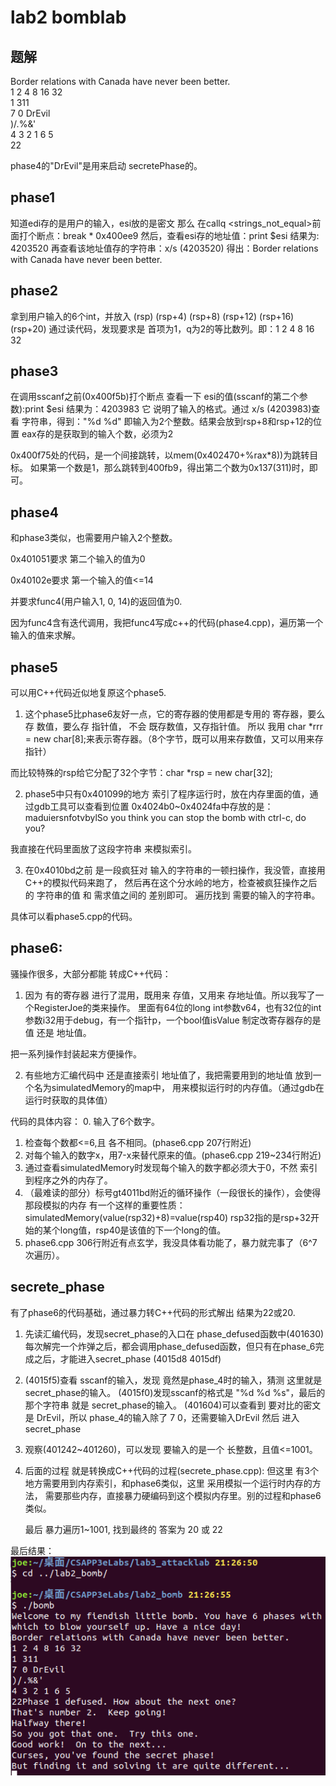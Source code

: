 # lab2 bomblab
## 题解
Border relations with Canada have never been better.  
1 2 4 8 16 32  
1 311  
7 0 DrEvil  
)/.%&'  
4 3 2 1 6 5  
22  

phase4的"DrEvil"是用来启动 secretePhase的。


## phase1

知道edi存的是用户的输入，esi放的是密文
那么 在callq <strings_not_equal>前面打个断点：break * 0x400ee9
然后，查看esi存的地址值：print $esi  结果为: 4203520
再查看该地址值存的字符串：x/s (4203520)
得出：Border relations with Canada have never been better.

## phase2
拿到用户输入的6个int，并放入 (rsp) (rsp+4) (rsp+8) (rsp+12) (rsp+16) (rsp+20)
通过读代码，发现要求是 首项为1，q为2的等比数列。即：1 2 4 8 16 32

## phase3
在调用sscanf之前(0x400f5b)打个断点
查看一下 esi的值(sscanf的第二个参数):print $esi 结果为：4203983
它 说明了输入的格式。通过 x/s (4203983)查看 字符串，得到："%d %d"
即输入为2个整数。结果会放到rsp+8和rsp+12的位置 eax存的是获取到的输入个数，必须为2

0x400f75处的代码，是一个间接跳转，以mem(0x402470+%rax*8))为跳转目标。
如果第一个数是1，那么跳转到400fb9，得出第二个数为0x137(311)时，即可。


## phase4
和phase3类似，也需要用户输入2个整数。

0x401051要求 第二个输入的值为0

0x40102e要求 第一个输入的值<=14

并要求func4(用户输入1, 0, 14)的返回值为0.

因为func4含有迭代调用，我把func4写成c++的代码(phase4.cpp)，遍历第一个输入的值来求解。

## phase5

可以用C++代码近似地复原这个phase5.

1. 这个phase5比phase6友好一点，它的寄存器的使用都是专用的 寄存器，要么存 数值，要么存 指针值，
不会 既存数值，又存指针值。
所以 我用 char *rrr = new char[8];来表示寄存器。（8个字节，既可以用来存数值，又可以用来存指针）

而比较特殊的rsp给它分配了32个字节：char *rsp = new char[32];

2. phase5中只有0x401099的地方 索引了程序运行时，放在内存里面的值，通过gdb工具可以查看到位置
0x4024b0~0x4024fa中存放的是：
maduiersnfotvbylSo you think you can stop the bomb with ctrl-c, do you?

我直接在代码里面放了这段字符串 来模拟索引。

3. 在0x4010bd之前 是一段疯狂对 输入的字符串的一顿扫操作，我没管，直接用C++的模拟代码来跑了，
然后再在这个分水岭的地方，检查被疯狂操作之后的 字符串的值 和 需求值之间的 差别即可。
遍历找到 需要的输入的字符串。

具体可以看phase5.cpp的代码。


## phase6:

骚操作很多，大部分都能 转成C++代码：
1. 因为 有的寄存器 进行了混用，既用来 存值，又用来 存地址值。所以我写了一个RegisterJoe的类来操作。
里面有64位的long int参数v64，也有32位的int参数i32用于debug，有一个指针p，一个bool值isValue
制定改寄存器存的是值 还是 地址值。

把一系列操作封装起来方便操作。

2. 有些地方汇编代码中 还是直接索引 地址值了，我把需要用到的地址值 放到一个名为simulatedMemory的map中，
用来模拟运行时的内存值。（通过gdb在运行时获取的具体值）


代码的具体内容：
0. 输入了6个数字。
1. 检查每个数都<=6,且 各不相同。(phase6.cpp 207行附近)
2. 对每个输入的数字x，用7-x来替代原来的值。(phase6.cpp 219~234行附近)
3. 通过查看simulatedMemory时发现每个输入的数字都必须大于0，不然 索引到程序之外的内存了。
4. （最难读的部分）标号gt4011bd附近的循环操作（一段很长的操作），会使得 那段模拟的内存 有一个这样的重要性质：
simulatedMemory(value(rsp32)+8)=value(rsp40)
rsp32指的是rsp+32开始的某个long值，rsp40是该值的下一个long的值。
5. phase6.cpp 306行附近有点玄学，我没具体看功能了，暴力就完事了（6^7次遍历）。


## secrete_phase

有了phase6的代码基础，通过暴力转C++代码的形式解出 结果为22或20.

1. 先读汇编代码，发现secret_phase的入口在 phase_defused函数中(401630)
每次解完一个炸弹之后，都会调用phase_defused函数，但只有在phase_6完成之后，才能进入secret_phase
(4015d8 4015df)
2. (4015f5)查看 sscanf的输入，发现 竟然是phase_4时的输入，猜测 这里就是 secret_phase的输入。
(4015f0)发现sscanf的格式是 "%d %d %s"，最后的那个字符串 就是 secret_phase的输入。
(401604)可以查看到 要对比的密文是 DrEvil，所以 phase_4的输入除了 7 0，还需要输入DrEvil
然后 进入secret_phase

3. 观察(401242~401260)，可以发现 要输入的是一个 长整数，且值<=1001。

4. 后面的过程 就是转换成C++代码的过程(secrete_phase.cpp):
    但这里 有3个地方需要用到内存索引，和phase6类似，这里 采用模拟一个运行时内存的方法，
    需要那些内存，直接暴力硬编码到这个模拟内存里。别的过程和phase6类似。

    最后 暴力遍历1~1001, 找到最终的 答案为 20 或 22


最后结果：
<img src="result.png">  